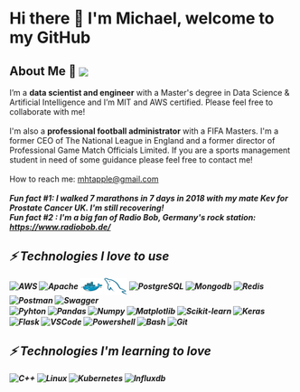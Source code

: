 # Hi there 👋 I'm Michael, welcome to my GitHub 

## About Me 🚀 <a href="https://www.linkedin.com/in/michaelhtattersall/"><img align="center" width="24px" src="https://cdn.jsdelivr.net/npm/simple-icons@v3/icons/linkedin.svg"/></a> </br>   
I’m a **data scientist and engineer** with a Master's degree in Data Science & Artificial Intelligence and I’m MIT and AWS certified.  Please feel free to collaborate with me! </br></br>
I'm also a **professional football administrator** with a FIFA Masters. I'm a former CEO of The National League in England and a former director of Professional Game Match Officials Limited.
If you are a sports management student in need of some guidance please feel free to contact me! </br></br>
How to reach me: mhtapple@gmail.com </br></br> 
<b><i> Fun fact #1: I walked 7 marathons in 7 days in 2018 with my mate Kev for Prostate Cancer UK.  I'm still recovering! <b><i> </br>
<b> Fun fact #2 : I'm a big fan of Radio Bob, Germany's rock station: https://www.radiobob.de/ <b> </br> 

## ⚡ Technologies I love to use
  
<div style="display: inline_block">
  <img align="center" alt="AWS" height="30" width="40" src="https://cdn.jsdelivr.net/gh/devicons/devicon@latest/icons/amazonwebservices/amazonwebservices-original-wordmark.svg">
  <img align="center" alt="Apache" height="30" width="40" src="https://cdn.jsdelivr.net/gh/devicons/devicon@latest/icons/apache/apache-original-wordmark.svg">
  <img align="center" alt="Docker" height="30" width="40" src="https://raw.githubusercontent.com/devicons/devicon/master/icons/docker/docker-original.svg"> 
  <img align="center" alt="MySQL" height="30" width="40" src="https://raw.githubusercontent.com/devicons/devicon/master/icons/mysql/mysql-original.svg"> 
  <img align="center" alt="PostgreSQL" height="30" width="40" src="https://cdn.jsdelivr.net/gh/devicons/devicon@latest/icons/postgresql/postgresql-original.svg"> 
  <img align="center" alt="Mongodb" height="30" width="40" src="https://cdn.jsdelivr.net/gh/devicons/devicon@latest/icons/mongodb/mongodb-original.svg">
  <img align="center" alt="Redis" height="30" width="40" src="https://cdn.jsdelivr.net/gh/devicons/devicon@latest/icons/redis/redis-original.svg">
  <img align="center" alt="Postman" height="30" width="40" src="https://cdn.jsdelivr.net/gh/devicons/devicon@latest/icons/postman/postman-original.svg">
  <img align="center" alt="Swagger" height="30" width="40" src="https://cdn.jsdelivr.net/gh/devicons/devicon@latest/icons/swagger/swagger-original.svg"> </br>
  <img align="center" alt="Pyhton" height="30" width="40" src="https://cdn.jsdelivr.net/gh/devicons/devicon@latest/icons/python/python-original.svg">
  <img align="center" alt="Pandas" height="30" width="40" src="https://cdn.jsdelivr.net/gh/devicons/devicon@latest/icons/pandas/pandas-original.svg">
  <img align="center" alt="Numpy" height="30" width="40" src="https://cdn.jsdelivr.net/gh/devicons/devicon@latest/icons/numpy/numpy-original.svg">
  <img align="center" alt="Matplotlib" height="30" width="40" src="https://cdn.jsdelivr.net/gh/devicons/devicon@latest/icons/matplotlib/matplotlib-original.svg">
  <img align="center" alt="Scikit-learn" height="30" width="40" src="https://cdn.jsdelivr.net/gh/devicons/devicon@latest/icons/scikitlearn/scikitlearn-original.svg">
  <img align="center" alt="Keras" height="30" width="40" src="https://cdn.jsdelivr.net/gh/devicons/devicon@latest/icons/keras/keras-original.svg">
  <img align="center" alt="Flask" height="30" width="40" src="https://cdn.jsdelivr.net/gh/devicons/devicon@latest/icons/flask/flask-original.svg">
  <img align="center" alt="VSCode" height="30" width="40" src="https://cdn.jsdelivr.net/gh/devicons/devicon@latest/icons/vscode/vscode-original.svg">  
  <img align="center" alt="Powershell" height="30" width="40" src="https://cdn.jsdelivr.net/gh/devicons/devicon@latest/icons/powershell/powershell-original.svg">
  <img align="center" alt="Bash" height="30" width="40" src="https://cdn.jsdelivr.net/gh/devicons/devicon@latest/icons/bash/bash-original.svg">
  <img align="center" alt="Git" height="30" width="40" src="https://cdn.jsdelivr.net/gh/devicons/devicon@latest/icons/git/git-original.svg">
          
</div>


## ⚡ Technologies I'm learning to love

<div style="display: inline_block">
  <img align="center" alt="C++" height="30" width="40" src="https://cdn.jsdelivr.net/gh/devicons/devicon@latest/icons/cplusplus/cplusplus-original.svg">
  <img align="center" alt="Linux" height="30" width="40" src="https://cdn.jsdelivr.net/gh/devicons/devicon@latest/icons/linux/linux-original.svg">       
  <img align="center" alt="Kubernetes" height="30" width="40" src="https://cdn.jsdelivr.net/gh/devicons/devicon@latest/icons/kubernetes/kubernetes-original.svg"> 
  <img align="center" alt="Influxdb" height="30" width="40" src="https://cdn.jsdelivr.net/gh/devicons/devicon@latest/icons/influxdb/influxdb-original.svg"> </br>
  </div>
